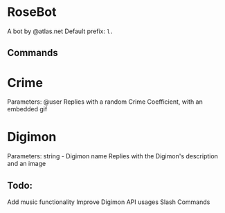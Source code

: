 # RoseBot
A bot by @atlas.net
Default prefix:
`l.`

## Commands

# Crime
Parameters:
@user
Replies with a random Crime Coefficient, with an embedded gif

# Digimon
Parameters:
string - Digimon name
Replies with the Digimon's description and an image


## Todo:
Add music functionality
Improve Digimon API usages
Slash Commands
